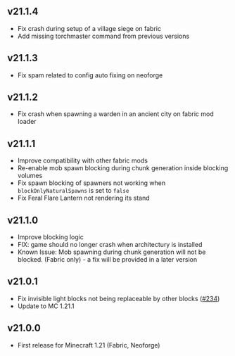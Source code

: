 ## v21.1.4
- Fix crash during setup of a village siege on fabric
- Add missing torchmaster command from previous versions

## v21.1.3
- Fix spam related to config auto fixing on neoforge

## v21.1.2
- Fix crash when spawning a warden in an ancient city on fabric mod loader

## v21.1.1
- Improve compatibility with other fabric mods
- Re-enable mob spawn blocking during chunk generation inside blocking volumes
- Fix spawn blocking of spawners not working when `blockOnlyNaturalSpawns` is set to `false`
- Fix Feral Flare Lantern not rendering its stand

## v21.1.0
- Improve blocking logic
- FIX: game should no longer crash when architectury is installed
- Known Issue: Mob spawning during chunk generation will not be blocked. (Fabric only) - a fix will be provided in a later version

## v21.0.1 
- Fix invisible light blocks not being replaceable by other blocks ([#234](https://github.com/Xalcon/TorchMaster/issues/234))
- Update to MC 1.21.1

## v21.0.0
- First release for Minecraft 1.21 (Fabric, Neoforge)